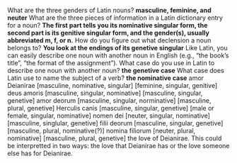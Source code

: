 What are the three genders of Latin nouns?
**masculine, feminine, and neuter**
What are the three pieces of information in a Latin dictionary entry for a noun?
**The first part tells you its nominative singular form, the second part is its genitive singular form, and the gender(s), usually abbreviated m, f, or n.**
How do you figure out what declension a noun belongs to?
**You look at the endings of its genetive singular**
Like Latin, you can easily describe one noun with another noun in English (e.g., “the book’s title”, “the format of the assignment”). What case do you use in Latin to describe one noun with another noun?
**the genetive case**
What case does Latin use to name the subject of a verb?
**the nominative case**
amor Deianirae [masculine, nominative, singular] [feminine, singular, genitive]
deus amoris [masculine, singular, nominative] [masculine, singular, genetive]
amor deorum [masculine, singular, norminative] [masculine, plural, genetive]
Herculis canis [masculine, singular, genetive] [male or female, singular, nominative]
nomen dei [neuter, singular, nominative] [masculine, singlular, genetive]
filii deorum [masculine, singular, genetive] [masculine, plural, nominative(?)]
nomina filiorum [neuter, plural, nominative] [masculine, plural, genetive]
the love of Deianirae. This could be interpretted in two ways: the love that Deianirae has or the love someone else has for Deianirae. 
